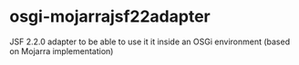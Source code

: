 osgi-mojarrajsf22adapter
========================

JSF 2.2.0 adapter to be able to use it it inside an OSGi environment (based on Mojarra implementation)
